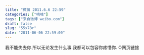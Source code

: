 ```yaml
---
title: "微博 2011.6.6 22:59"
categories: ["嘀咕"]
tags: ["来自微博 weibo.com"]
draft: false
slug: "55x78r"
date: "2011-06-06 22:59:00"
---
```


<p>我不能失去你.所以无论发生什么事.我都可以包容你疼惜你. O网页链接 ​​​​</p>
